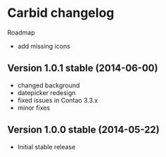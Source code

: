 Carbid changelog
===========================

Roadmap
- add missing icons


Version 1.0.1 stable (2014-06-00)
---------------------------------
- changed background
- datepicker redesign
- fixed issues in Contao 3.3.x
- minor fixes


Version 1.0.0 stable (2014-05-22)
---------------------------------
- Initial stable release